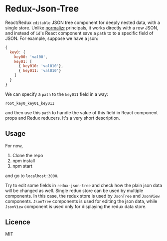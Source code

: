 # Redux-Json-Tree

React/Redux `editable` JSON tree component for deeply nested data, with a single store. 
Unlike [normalizr](https://github.com/gaearon/normalizr) principals, it works directly with a row JSON, and instead of `id`'s React component save a `path` to to a specific field of JSON.
For example, suppose we have a json:
```js
{
  key0: {
    key00: 'val00',
    key01: [
      { key010: 'val010'},
      { key011: 'val010'}
    ]
  }
}
```
We can specify a `path` to the `key011` field in a way:
 
    root_key0_key01_key011 
    
and then use this `path` to handle the value of this field in React component props and Redux reducers. It's a very short description.   

## Usage

For now, 

1. Clone the repo
2. npm install
3. npm start
    
and go to `localhost:3000`.

Try to edit some fields in `redux-json-tree` and check how the plain json data will be changed as well.
Single redux store can be used by multiple components. 
In this case, the redux store is used by `JsonTree` and `JsonView` components. 
`JsonTree` components is used for editing the json data, while `JsonView` component is used only for displaying the redux data store.

## Licence
MIT